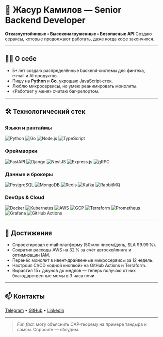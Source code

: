 # 👋 Жасур Камилов — Senior Backend Developer

**Отказоустойчивые • Высоконагруженные • Безопасные API**
Создаю сервисы, которые продолжают работать, даже когда кофе закончился.

---

## 🧑‍💻 О себе

* 5+ лет создаю распределённые backend‑системы для финтеха, e‑mail и AI‑продуктов.
* Пишу на **Python** и **Go**, укрощаю JavaScript‑стек.
* Люблю микросервисы, но умею реанимировать монолиты.
* «Работает у меня» считаю баг‑репортом.

---

## 🛠 Технологический стек

### Языки и рантаймы

![Python](https://img.shields.io/badge/-Python-3776AB?style=flat-square\&logo=python)
![Go](https://img.shields.io/badge/-Go-00ADD8?style=flat-square\&logo=go)
![Node.js](https://img.shields.io/badge/-Node.js-339933?style=flat-square\&logo=node.js)
![TypeScript](https://img.shields.io/badge/-TypeScript-3178C6?style=flat-square\&logo=typescript)

### Фреймворки

![FastAPI](https://img.shields.io/badge/-FastAPI-009688?style=flat-square\&logo=fastapi)
![Django](https://img.shields.io/badge/-Django-092E20?style=flat-square\&logo=django)
![NestJS](https://img.shields.io/badge/-NestJS-E0234E?style=flat-square\&logo=nestjs)
![Express.js](https://img.shields.io/badge/-Express.js-000000?style=flat-square\&logo=express\&logoColor=white)
![gRPC](https://img.shields.io/badge/-gRPC-0081CB?style=flat-square\&logo=grpc)

### Данные и брокеры

![PostgreSQL](https://img.shields.io/badge/-PostgreSQL-336791?style=flat-square\&logo=postgresql)
![MongoDB](https://img.shields.io/badge/-MongoDB-47A248?style=flat-square\&logo=mongodb)
![Redis](https://img.shields.io/badge/-Redis-DC382D?style=flat-square\&logo=redis)
![Kafka](https://img.shields.io/badge/-Kafka-231F20?style=flat-square\&logo=apache-kafka)
![RabbitMQ](https://img.shields.io/badge/-RabbitMQ-FF6600?style=flat-square\&logo=rabbitmq)

### DevOps & Cloud

![Docker](https://img.shields.io/badge/-Docker-2496ED?style=flat-square\&logo=docker)
![Kubernetes](https://img.shields.io/badge/-Kubernetes-326CE5?style=flat-square\&logo=kubernetes)
![AWS](https://img.shields.io/badge/-AWS-232F3E?style=flat-square\&logo=amazon-aws)
![GCP](https://img.shields.io/badge/-GCP-4285F4?style=flat-square\&logo=google-cloud)
![Terraform](https://img.shields.io/badge/-Terraform-7B42BC?style=flat-square\&logo=terraform)
![Prometheus](https://img.shields.io/badge/-Prometheus-E6522C?style=flat-square\&logo=prometheus)
![Grafana](https://img.shields.io/badge/-Grafana-F46800?style=flat-square\&logo=grafana)
![GitHub Actions](https://img.shields.io/badge/-GitHub%20Actions-2088FF?style=flat-square\&logo=github-actions)

---

## 🚀 Достижения

* Спроектировал e‑mail‑платформу (50 млн писем/день, SLA 99.99 %).
* Сократил расходы AWS на 32 % за счёт автоскейлинга и оптимизации IAM.
* Перенёс монолит в ивент‑драйвенные микросервисы за 12 недель.
* Настроил CI/CD «одной кнопкой» на GitHub Actions и Terraform.
* Вырастил 15+ джунов до медлов — теперь получаю от них благодарственные мемы в 3 часа ночи.

---

## 📫 Контакты

[Telegram](https://t.me/your_username) • [GitHub](https://github.com/your_username) • [LinkedIn](https://linkedin.com/in/your_username)

---

> *Fun fact:* могу объяснить CAP‑теорему на примере тандыра и самсы. Спросите — обсудим.
